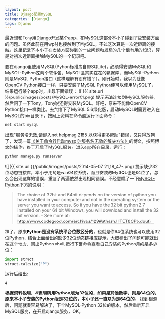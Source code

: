 ```yaml
---
layout: post
title: Django配置MySQL
categories: [Django]
tags: Django
---
```


最近想和Tony用Django开发某个app，在MySQL这部分本小子碰到了些安装方面的问题。虽然此前在用wp时也接触到了MySQL，不过这次算是一次近距离的接触。这里记录下本小子在安装方面碰到的一些问题和发现的几个很有用的知识，算是对初次近距离接触MySQL的一个记录吧。

要在django里使用MySQL(Pyhon标准库自带SQLite)，必须得安装MySQL和MySQL-Python这两个软件包，MySQL是实实在在的数据库，而MySQL-Python则是MySQL Python接口（这样理解有没有错？）。刚开始时，我以为就像OpenCV Python接口一样，只要安装了MySQL Python便可以使用MySQL了，结果运行某个app时，出现下面错误：
![]({{ site.url }}/public/images/posts/MySQL-error01.png)
提示无法连接到MySQL服务器，然后问了一下Tony，Tony说还得安装MySQL。好吧，原来不能像OpenCV Python接口一样类比。去六维下了MySQL 5.6绿化版，启动MySQL时需要进入在MySQL的bin目录下，按网上资料在命令窗运行下面命令：

```sh
net start mysql
```
出现"服务名无效,请键入net helpmsg 2185 以获得更多帮助"错误，又只得放狗了，发现一篇[《关于命令行启动mysql时服务名无效的解决方法》](http://www.cnblogs.com/fanrenke/archive/2013/04/14/3020668.html)的博文，按照博文的操作，终于开启了MySQL服务。进入app所在目录，运行：

```sh
python manage.py runserver
```
![]({{ site.url }}/public/images/posts/2014-05-07 21_18_47-.png)
提示缺少32位动态链接库，本小子用的是win64位系统，而且安装的MySQL也是64位了，怎么会出现这样的错误，重装了两遍依然出现相同错误。不经意瞧了一下[MySQL-Python](http://www.codegood.com/archives/129)下方的说明：
>The choice of 32bit and 64bit depends on the version of python you have installed in your computer and not in the operating system or the server you want to access. So if you have the 32 bit python 2.7 installed on your 64 bit Windows, you will download and install the 32 bit version. - See more at: http://www.codegood.com/archives/129#sthash.HTET8CPb.dpuf。

神了，原来**Python是没有系统平台位数区分的**，也就是你64位系统也可以使用32位Python，结合上面给出的缺少32位动态链接库提示，大概猜出了问题可能就出在这个地方。调出Python shell,运行下面命令查看自己安装的Python用的是多少位：

```python
import struct
struct.calcsize("P")
```
运行后给出:

```text
4
```
**根据资料说明，4表明所用Python版为32位的，如果是其他数字，则是64位的。原来本小子安装的Python版是32位的，本小子还一直以为是64位的**。
找到根源后，问题就很容易解决了，下个MySQL-Python 32位的版本，然后重新开启MySQL服务，在开启django服务，OK。
